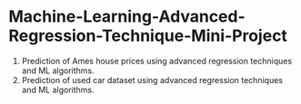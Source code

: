 # Machine-Learning-Advanced-Regression-Technique-Mini-Project
1. Prediction of Ames house prices using advanced regression techniques and ML algorithms.
2. Prediction of used car dataset using advanced regression techniques and ML algorithms.
